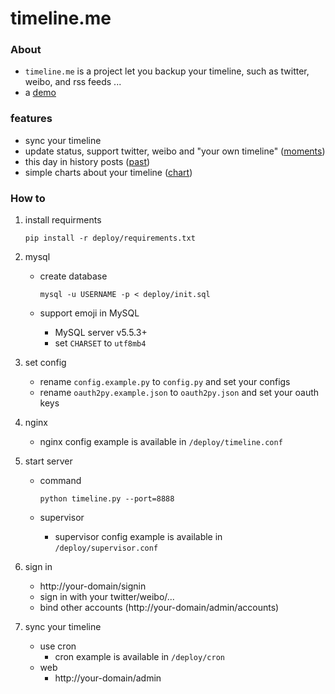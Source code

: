 timeline.me
==========================

### About
- ```timeline.me``` is a project let you backup your timeline, such as twitter, weibo, and rss feeds ...
- a [demo](http://i.caoyue.me)

### features
- sync your timeline
- update status, support twitter, weibo and "your own timeline" ([moments](http://i.caoyue.me/moments))
- this day in history posts ([past](http://i.caoyue.me/past))
- simple charts about your timeline ([chart](http://i.caoyue.me/chart))

### How to
1. install requirments

    ```shell
    pip install -r deploy/requirements.txt
    ```

2. mysql
    * create database

        ```shell
        mysql -u USERNAME -p < deploy/init.sql
        ```
    * support emoji in MySQL
        + MySQL server v5.5.3+
        + set ```CHARSET``` to ```utf8mb4```

3. set config
    * rename ```config.example.py``` to ```config.py``` and set your configs
    * rename ```oauth2py.example.json``` to ```oauth2py.json``` and set your oauth keys

4. nginx
    * nginx config example is available in ```/deploy/timeline.conf```

5. start server
    - command

        ```shell
        python timeline.py --port=8888
        ```
    - supervisor
        * supervisor config example is available in ```/deploy/supervisor.conf```

6. sign in
    - http://your-domain/signin
    - sign in with your twitter/weibo/...
    - bind other accounts (http://your-domain/admin/accounts)

7. sync your timeline
    - use cron
        * cron example is available in ```/deploy/cron```
    - web
        * http://your-domain/admin
